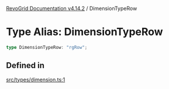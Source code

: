 [RevoGrid Documentation v4.14.2](README.md) / DimensionTypeRow

# Type Alias: DimensionTypeRow

```ts
type DimensionTypeRow: "rgRow";
```

## Defined in

[src/types/dimension.ts:1](https://github.com/revolist/revogrid/blob/29f379095274a66a187c28b49fe0e1fb4170d3ea/src/types/dimension.ts#L1)
